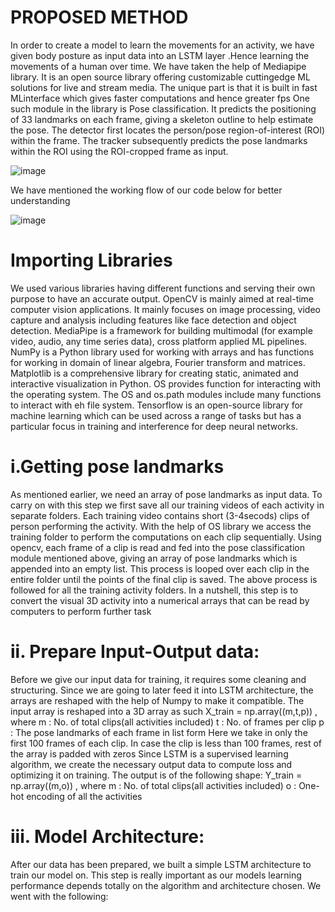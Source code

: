 # PROPOSED METHOD
In order to create a model to learn the movements for an activity, we have given body posture as
input data into an LSTM layer .Hence learning the movements of a human over time. We have
taken the help of Mediapipe library. It is an open source library offering customizable cuttingedge ML solutions for live and stream media. The unique part is that it is built in fast MLinterface which gives faster computations and hence greater fps
One such module in the library is Pose classification. It predicts the positioning of 33 landmarks
on each frame, giving a skeleton outline to help estimate the pose.
The detector first locates the person/pose region-of-interest (ROI) within the frame. The tracker
subsequently predicts the pose landmarks within the ROI using the ROI-cropped frame as input. 

![image](https://user-images.githubusercontent.com/59787095/140625503-e88e05c2-f04b-4967-9c90-df6146c64466.png)

We have mentioned the working flow of our code below for better understanding

![image](https://user-images.githubusercontent.com/59787095/140625515-4ca2aa96-bb22-45b9-a424-2736551780b9.png)



# Importing Libraries
We used various libraries having different functions and serving their own purpose to have an
accurate output.
OpenCV is mainly aimed at real-time computer vision applications. It mainly focuses on image
processing, video capture and analysis including features like face detection and object detection.
MediaPipe is a framework for building multimodal (for example video, audio, any time series
data), cross platform applied ML pipelines.
NumPy is a Python library used for working with arrays and has functions for working in domain
of linear algebra, Fourier transform and matrices.
Matplotlib is a comprehensive library for creating static, animated and interactive visualization
in Python.
OS provides function for interacting with the operating system. The OS and os.path modules
include many functions to interact with eh file system.
Tensorflow is an open-source library for machine learning which can be used across a range of
tasks but has a particular focus in training and interference for deep neural networks.

# i.Getting pose landmarks
As mentioned earlier, we need an array of pose landmarks as input data. To carry on with this
step we first save all our training videos of each activity in separate folders. Each training video
contains short (3-4secods) clips of person performing the activity. With the help of OS library we
access the training folder to perform the computations on each clip sequentially. Using opencv,
each frame of a clip is read and fed into the pose classification module mentioned above, giving
an array of pose landmarks which is appended into an empty list. This process is looped over
each clip in the entire folder until the points of the final clip is saved.
The above process is followed for all the training activity folders. In a nutshell, this step is to
convert the visual 3D activity into a numerical arrays that can be read by computers to perform
further task

# ii. Prepare Input-Output data:
Before we give our input data for training, it requires some cleaning and structuring. Since we
are going to later feed it into LSTM architecture, the arrays are reshaped with the help of Numpy
to make it compatible. The input array is reshaped into a 3D array as such
X_train = np.array((m,t,p)) , where m : No. of total clips(all activities included)
 t : No. of frames per clip
 p : The pose landmarks of each frame in list form
Here we take in only the first 100 frames of each clip. In case the clip is less than 100 frames,
rest of the array is padded with zeros
Since LSTM is a supervised learning algorithm, we create the necessary output data to compute
loss and optimizing it on training.
The output is of the following shape:
Y_train = np.array((m,o)) , where m : No. of total clips(all activities included)
 o : One-hot encoding of all the activities 
 
# iii. Model Architecture:
After our data has been prepared, we built a simple LSTM architecture to train our model on.
This step is really important as our models learning performance depends totally on the
algorithm and architecture chosen. We went with the following:
